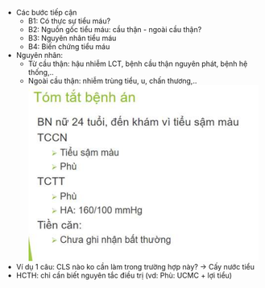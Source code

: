 - Các bước tiếp cận
	- B1: Có thực sự tiểu máu?
	- B2: Nguồn gốc tiểu máu: cầu thận - ngoài cầu thận?
	- B3: Nguyên nhân tiểu máu
	- B4: Biến chứng tiểu máu
- Nguyên nhân:
	- Từ cầu thận: hậu nhiễm LCT, bệnh cầu thận nguyên phát, bệnh hệ thống,..
	- Ngoài cầu thận: nhiễm trùng tiểu, u, chấn thương,..
![Buổi 14 - Hệ thận niệu (nội)-1687358532304.jpeg](../../../../200%20Files/image/image/Bu%E1%BB%95i%2014%20-%20H%E1%BB%87%20th%E1%BA%ADn%20ni%E1%BB%87u%20(n%E1%BB%99i)-1687358532304.jpeg)
- Ví dụ 1 câu: CLS nào ko cần làm trong trường hợp này? -> Cấy nước tiểu
- HCTH: chỉ cần biết nguyên tắc điều trị (vd: Phù: UCMC + lợi tiểu)